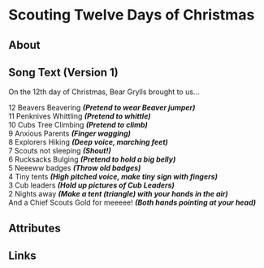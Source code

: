 # Scouting Twelve Days of Christmas

## About

## Song Text (Version 1)

On the 12th day of Christmas, Bear Grylls brought to us...

12 Beavers Beavering **_(Pretend to wear Beaver jumper)_**  
11 Penknives Whittling **_(Pretend to whittle)_**  
10 Cubs Tree Climbing **_(Pretend to climb)_**  
9 Anxious Parents **_(Finger wagging)_**  
8 Explorers Hiking **_(Deep voice, marching feet)_**  
7 Scouts not sleeping **_(Shout!)_**  
6 Rucksacks Bulging **_(Pretend to hold a big belly)_**  
5 Neeeww badges **_(Throw old badges)_**  
4 Tiny tents **_(High pitched voice, make tiny sign with fingers)_**  
3 Cub leaders **_(Hold up pictures of Cub Leaders)_**  
2 Nights away **_(Make a tent (triangle) with your hands in the air)_**  
And a Chief Scouts Gold for meeeee! **_(Both hands pointing at your head)_**

## Attributes

## Links
